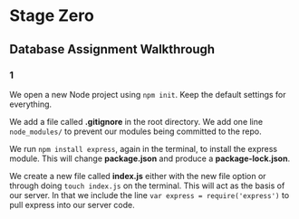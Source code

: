 # Stage Zero

## Database Assignment Walkthrough

### 1
We open a new Node project using ```npm init```.
Keep the default settings for everything.

We add a file called **.gitignore** in the root directory.
We add one line ```node_modules/``` to prevent our modules being committed to the repo.

We run ```npm install express```, again in the terminal, to install the express module. This will change **package.json** and produce a **package-lock.json**.

We create a new file called **index.js** either with the new file option or through doing ```touch index.js``` on the terminal. This will act as the basis of our server. In that we include the line ```var express = require('express')``` to pull express into our server code.